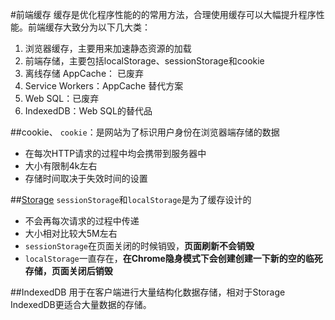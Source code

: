 #前端缓存
缓存是优化程序性能的的常用方法，合理使用缓存可以大幅提升程序性能。前端缓存大致分为以下几大类：
1. 浏览器缓存，主要用来加速静态资源的加载
2. 前端存储，主要包括localStorage、sessionStorage和cookie
3. 离线存储 AppCache： 已废弃
4. Service Workers：AppCache 替代方案
5. Web SQL：已废弃
6. IndexedDB：Web SQL的替代品

##cookie、
`cookie`：是网站为了标识用户身份在浏览器端存储的数据
* 在每次HTTP请求的过程中均会携带到服务器中
* 大小有限制4k左右
* 存储时间取决于失效时间的设置


##[Storage](https://developer.mozilla.org/zh-CN/docs/Web/Guide/API/DOM/Storage)
`sessionStorage`和`localStorage`是为了缓存设计的
* 不会再每次请求的过程中传递
* 大小相对比较大5M左右
* `sessionStorage`在页面关闭的时候销毁，**页面刷新不会销毁**
* `localStorage`一直存在，**在Chrome隐身模式下会创建创建一下新的空的临死存储，页面关闭后销毁**



##IndexedDB
用于在客户端进行大量结构化数据存储，相对于Storage IndexedDB更适合大量数据的存储。